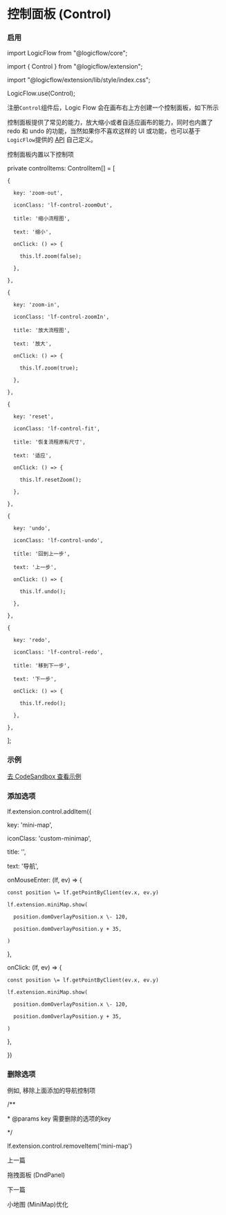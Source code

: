 控制面板 (Control)
==============

### [](#启用)启用

import LogicFlow from "@logicflow/core";

import { Control } from "@logicflow/extension";

import "@logicflow/extension/lib/style/index.css";

LogicFlow.use(Control);

注册`Control`组件后，Logic Flow 会在画布右上方创建一个控制面板，如下所示

控制面板提供了常见的能力，放大缩小或者自适应画布的能力，同时也内置了 redo 和 undo 的功能，当然如果你不喜欢这样的 UI 或功能，也可以基于`LogicFlow`提供的 [API](/api) 自己定义。

控制面板内置以下控制项

private controlItems: ControlItem\[\] = \[

    {

      key: 'zoom-out',

      iconClass: 'lf-control-zoomOut',

      title: '缩小流程图',

      text: '缩小',

      onClick: () => {

        this.lf.zoom(false);

      },

    },

    {

      key: 'zoom-in',

      iconClass: 'lf-control-zoomIn',

      title: '放大流程图',

      text: '放大',

      onClick: () => {

        this.lf.zoom(true);

      },

    },

    {

      key: 'reset',

      iconClass: 'lf-control-fit',

      title: '恢复流程原有尺寸',

      text: '适应',

      onClick: () => {

        this.lf.resetZoom();

      },

    },

    {

      key: 'undo',

      iconClass: 'lf-control-undo',

      title: '回到上一步',

      text: '上一步',

      onClick: () => {

        this.lf.undo();

      },

    },

    {

      key: 'redo',

      iconClass: 'lf-control-redo',

      title: '移到下一步',

      text: '下一步',

      onClick: () => {

        this.lf.redo();

      },

    },

  \];

### [](#示例)示例

[去 CodeSandbox 查看示例](https://codesandbox.io/embed/intelligent-matsumoto-t1dc5?fontsize=14&hidenavigation=1&theme=dark&view=preview)

### [](#添加选项)添加选项

lf.extension.control.addItem({

  key: 'mini-map',

  iconClass: 'custom-minimap',

  title: '',

  text: '导航',

  onMouseEnter: (lf, ev) \=> {

    const position \= lf.getPointByClient(ev.x, ev.y)

    lf.extension.miniMap.show(

      position.domOverlayPosition.x \- 120,

      position.domOverlayPosition.y + 35,

    )

  },

  onClick: (lf, ev) \=> {

    const position \= lf.getPointByClient(ev.x, ev.y)

    lf.extension.miniMap.show(

      position.domOverlayPosition.x \- 120,

      position.domOverlayPosition.y + 35,

    )

  },

})

### [](#删除选项)删除选项

例如, 移除上面添加的导航控制项

/\*\*

 \* @params key 需要删除的选项的key

 \*/

lf.extension.control.removeItem('mini-map')

上一篇

拖拽面板 (DndPanel)

下一篇

小地图 (MiniMap)优化